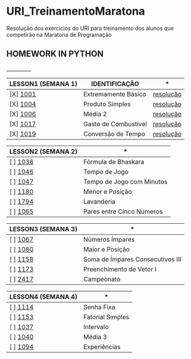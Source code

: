 # URI_TreinamentoMaratona
Resolução dos exercicios do URI para treinamento dos alunos que competirão na Maratona de Programação


<H2>HOMEWORK IN PYTHON</H2>
__________


LESSON1 (SEMANA 1)                                                        | IDENTIFICAÇÃO                 | * |
:-------------------------------------------------------------------------|-------------------------------|-----------| 
[X] [1001](https://www.urionlinejudge.com.br/judge/pt/problems/view/1001) | Extremamente Básico           | [resolução](https://github.com/GuilhermeFelix/URI_TreinamentoMaratona/blob/master/LESSON1/1001.py)  |
[X] [1004](https://www.urionlinejudge.com.br/judge/pt/problems/view/1004) | Produto Simples               | [resolução](https://github.com/GuilhermeFelix/URI_TreinamentoMaratona/blob/master/LESSON1/1004.py)  |
[X] [1006](https://www.urionlinejudge.com.br/judge/pt/problems/view/1006) | Média 2 	                  | [resolução](https://github.com/GuilhermeFelix/URI_TreinamentoMaratona/blob/master/LESSON1/1006.py)  |
[X] [1017](https://www.urionlinejudge.com.br/judge/pt/problems/view/1017) | Gasto de Combustível          | [resolução](https://github.com/GuilhermeFelix/URI_TreinamentoMaratona/blob/master/LESSON1/1017.py)  |
[X] [1019](https://www.urionlinejudge.com.br/judge/pt/problems/view/1019) | Conversão de Tempo            | [resolução](https://github.com/GuilhermeFelix/URI_TreinamentoMaratona/blob/master/LESSON1/1019.py)  |


LESSON2 (SEMANA 2)                                                        | *
:-------------------------------------------------------------------------|--------------------------------
[ ] [1036](https://www.urionlinejudge.com.br/judge/pt/problems/view/1036) |Fórmula de Bhaskara
[ ] [1046](https://www.urionlinejudge.com.br/judge/pt/problems/view/1046) | Tempo de Jogo
[ ] [1047](https://www.urionlinejudge.com.br/judge/pt/problems/view/1047) |Tempo de Jogo com Minutos	
[ ] [1180](https://www.urionlinejudge.com.br/judge/pt/problems/view/1180) |Menor e Posição
[ ] [1794](https://www.urionlinejudge.com.br/judge/pt/problems/view/1794) | Lavanderia 
[ ] [1065](https://www.urionlinejudge.com.br/judge/pt/problems/view/1065) |Pares entre Cinco Números 


LESSON3 (SEMANA 3)                                                        | *   
:-------------------------------------------------------------------------|--------------------------------
[ ] [1067](https://www.urionlinejudge.com.br/judge/pt/problems/view/1067) |Números Ímpares
[ ] [1080](https://www.urionlinejudge.com.br/judge/pt/problems/view/1080) |Maior e Posição
[ ] [1158](https://www.urionlinejudge.com.br/judge/pt/problems/view/1158) |Soma de Ímpares Consecutivos III
[ ] [1173](https://www.urionlinejudge.com.br/judge/pt/problems/view/1173) |Preenchimento de Vetor I
[ ] [2417](https://www.urionlinejudge.com.br/judge/pt/problems/view/2417) |Campeonato 


LESSON4 (SEMANA 4)                                                        | *
:-------------------------------------------------------------------------|--------------------------------
[ ] [1114](https://www.urionlinejudge.com.br/judge/pt/problems/view/1114) |Senha Fixa
[ ] [1153](https://www.urionlinejudge.com.br/judge/pt/problems/view/1153) |Fatorial Simples
[ ] [1037](https://www.urionlinejudge.com.br/judge/pt/problems/view/1037) |Intervalo	
[ ] [1040](https://www.urionlinejudge.com.br/judge/pt/problems/view/1040) |Média 3
[ ] [1094](https://www.urionlinejudge.com.br/judge/pt/problems/view/1094) |Experiências
